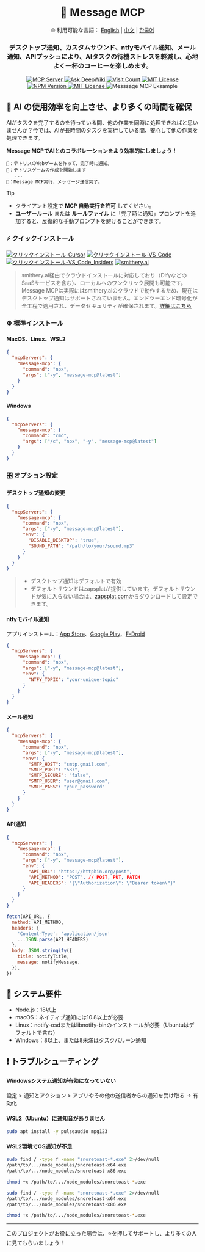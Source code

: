<div align="center">
  <h1>💬 Message MCP</h1>
  <p>
    🌐 利用可能な言語：
    <a href="README.md">English</a> |
    <a href="README.zh.md">中文</a> |
    <a href="README.ko.md">한국어</a>
  </p>
  <h3>デスクトップ通知、カスタムサウンド、ntfyモバイル通知、メール通知、APIプッシュにより、AIタスクの待機ストレスを軽減し、心地よく一杯のコーヒーを楽しめます。</h3>
  <a href="https://modelcontextprotocol.io">
    <img src="https://img.shields.io/badge/MCP-Server-gold?labelColor=wheat&color=limegreen" title="MCP Server"/>
  </a>
  <a href="https://deepwiki.com/gimjin/message-mcp">
    <img src="https://deepwiki.com/badge.svg" alt="Ask DeepWiki">
  </a>
  <a href="https://dash.cloudflare.com">
    <img src="https://message-mcp-werker.kimseongrim.workers.dev/visit-count.svg?v=5" title="Visit Count"/>
  </a>
  <a href="https://github.com/gimjin/message-mcp/blob/main/.github/workflows/ci.yml">
    <img src="https://img.shields.io/github/actions/workflow/status/gimjin/message-mcp/ci.yml" alt="MIT License">
  </a>
  <a href="https://www.npmjs.com/package/message-mcp">
    <img src="https://img.shields.io/npm/v/message-mcp" alt="NPM Version">
  </a>
  <a href="https://github.com/gimjin/message-mcp/blob/main/LICENSE">
    <img src="https://img.shields.io/github/license/gimjin/message-mcp" alt="MIT License">
  </a>
  <img src="https://s2.loli.net/2025/08/01/29msh4TAULFgGkn.webp" alt="Messsage MCP Exsample">
</div>

## 🚀 AI の使用効率を向上させ、より多くの時間を確保

AIがタスクを完了するのを待っている間、他の作業を同時に処理できればと思いませんか？今では、AIが長時間のタスクを実行している間、安心して他の作業を処理できます。

**Message MCPでAIとのコラボレーションをより効率的にしましょう！**

```text
🧑：テトリスのWebゲームを作って、完了時に通知。
🤖：テトリスゲームの作成を開始します
   ...
💬：Message MCP実行、メッセージ送信完了。
```

> [!TIP]
>
> - クライアント設定で **MCP 自動実行を許可** してください。
> - **ユーザールール** または **ルールファイル** に「完了時に通知」プロンプトを追加すると、反復的な手動プロンプトを避けることができます。

### ⚡️ クイックインストール

[![クリックインストール-Cursor](https://img.shields.io/badge/クリック_インストール-Cursor-171717)](https://cursor.com/install-mcp?name=message-mcp&config=eyJjb21tYW5kIjogIm5weCIsImFyZ3MiOiBbIm1lc3NhZ2UtbWNwQGxhdGVzdCJdfQ==) [![クリックインストール-VS_Code](https://img.shields.io/badge/クリック_インストール-VS_Code-0098FF)](https://insiders.vscode.dev/redirect?url=vscode:mcp/install?{%22name%22:%22message-mcp%22,%22command%22:%22npx%22,%22args%22:[%22message-mcp@latest%22]}) [![クリックインストール-VS_Code_Insiders](https://img.shields.io/badge/クリック_インストール-VS_Code_Insiders-24bfa5)](https://insiders.vscode.dev/redirect?url=vscode-insiders:mcp/install?{%22name%22:%22message-mcp%22,%22command%22:%22npx%22,%22args%22:[%22message-mcp@latest%22]}) [![smithery.ai](https://smithery.ai/badge/@gimjin/message-mcp)](https://smithery.ai/server/@gimjin/message-mcp)

> smithery.ai経由でクラウドインストールに対応しており（DifyなどのSaaSサービスを含む）、ローカルへのワンクリック展開も可能です。Message MCPは実際にはsmithery.aiのクラウドで動作するため、現在はデスクトップ通知はサポートされていません。エンドツーエンド暗号化が全工程で適用され、データセキュリティが確保されます。[詳細はこちら](https://smithery.ai/docs/getting_started/quickstart_connect#one-click-connect-to-smithery-servers)

### ⚙️ 標準インストール

#### MacOS、Linux、WSL2

```json
{
  "mcpServers": {
    "message-mcp": {
      "command": "npx",
      "args": ["-y", "message-mcp@latest"]
    }
  }
}
```

#### Windows

```json
{
  "mcpServers": {
    "message-mcp": {
      "command": "cmd",
      "args": ["/c", "npx", "-y", "message-mcp@latest"]
    }
  }
}
```

### 🎛️ オプション設定

#### デスクトップ通知の変更

```json
{
  "mcpServers": {
    "message-mcp": {
      "command": "npx",
      "args": ["-y", "message-mcp@latest"],
      "env": {
        "DISABLE_DESKTOP": "true",
        "SOUND_PATH": "/path/to/your/sound.mp3"
      }
    }
  }
}
```

> - デスクトップ通知はデフォルトで有効
> - デフォルトサウンドはzapsplatが提供しています。デフォルトサウンドが気に入らない場合は、[zapsplat.com](https://zapsplat.com/)からダウンロードして設定できます。

#### ntfyモバイル通知

アプリインストール：[App Store](https://apps.apple.com/us/app/ntfy/id1625396347)、[Google Play](https://play.google.com/store/apps/details?id=io.heckel.ntfy)、[F-Droid](https://f-droid.org/en/packages/io.heckel.ntfy/)

```json
{
  "mcpServers": {
    "message-mcp": {
      "command": "npx",
      "args": ["-y", "message-mcp@latest"],
      "env": {
        "NTFY_TOPIC": "your-unique-topic"
      }
    }
  }
}
```

#### メール通知

```json
{
  "mcpServers": {
    "message-mcp": {
      "command": "npx",
      "args": ["-y", "message-mcp@latest"],
      "env": {
        "SMTP_HOST": "smtp.gmail.com",
        "SMTP_PORT": "587",
        "SMTP_SECURE": "false",
        "SMTP_USER": "user@gmail.com",
        "SMTP_PASS": "your_password"
      }
    }
  }
}
```

#### API通知

```json
{
  "mcpServers": {
    "message-mcp": {
      "command": "npx",
      "args": ["-y", "message-mcp@latest"],
      "env": {
        "API_URL": "https://httpbin.org/post",
        "API_METHOD": "POST", // POST, PUT, PATCH
        "API_HEADERS": "{\"Authorization\": \"Bearer token\"}"
      }
    }
  }
}
```

```javascript
fetch(API_URL, {
  method: API_METHOD,
  headers: {
    'Content-Type': 'application/json'
    ...JSON.parse(API_HEADERS)
  },
  body: JSON.stringify({
    title: notifyTitle,
    message: notifyMessage,
  }),
})
```

## 📌 システム要件

- Node.js：18以上
- macOS：ネイティブ通知には10.8以上が必要
- Linux：notify-osdまたはlibnotify-binのインストールが必要（Ubuntuはデフォルトで含む）
- Windows：8以上、または8未満はタスクバルーン通知

## ❗️ トラブルシューティング

#### Windowsシステム通知が有効になっていない

設定 > 通知とアクション > アプリやその他の送信者からの通知を受け取る → 有効化

#### WSL2（Ubuntu）に通知音がありません

```bash
sudo apt install -y pulseaudio mpg123
```

#### WSL2環境でOS通知が不足

```bash
sudo find / -type f -name "snoretoast-*.exe" 2>/dev/null
/path/to/.../node_modules/snoretoast-x64.exe
/path/to/.../node_modules/snoretoast-x86.exe

chmod +x /path/to/.../node_modules/snoretoast-*.exe
```

```bash
sudo find / -type f -name "snoretoast-*.exe" 2>/dev/null
/path/to/.../node_modules/snoretoast-x64.exe
/path/to/.../node_modules/snoretoast-x86.exe

chmod +x /path/to/.../node_modules/snoretoast-*.exe
```

---

このプロジェクトがお役に立った場合は、⭐️を押してサポートし、より多くの人に見てもらいましょう！
